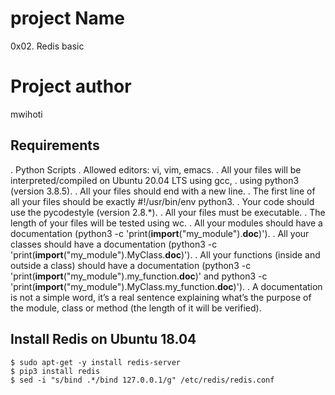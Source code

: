 # project Name
0x02. Redis basic

# Project author
mwihoti

## Requirements
. Python Scripts
. Allowed editors: vi, vim, emacs.
. All your files will be interpreted/compiled on Ubuntu 20.04 LTS using gcc,
. using python3 (version 3.8.5).
. All your files should end with a new line.
. The first line of all your files should be exactly #!/usr/bin/env python3.
. Your code should use the pycodestyle (version 2.8.*).
. All your files must be executable.
. The length of your files will be tested using wc.
. All your modules should have a documentation (python3 -c 'print(__import__("my_module").__doc__)').
. All your classes should have a documentation (python3 -c 'print(__import__("my_module").MyClass.__doc__)').
. All your functions (inside and outside a class) should have a documentation (python3 -c 'print(__import__("my_module").my_function.__doc__)' and python3 -c 'print(__import__("my_module").MyClass.my_function.__doc__)').
. A documentation is not a simple word, it’s a real sentence explaining what’s the purpose of the module, class or method (the length of it will be verified).

## Install Redis on Ubuntu 18.04
```
$ sudo apt-get -y install redis-server
$ pip3 install redis
$ sed -i "s/bind .*/bind 127.0.0.1/g" /etc/redis/redis.conf

```